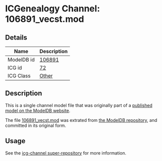 # ICGenealogy Channel: 106891\_vecst.mod

## Details

Name | Description
---- | -----------
ModelDB id | [106891](http://senselab.med.yale.edu/ModelDB/ShowModel.cshtml?model=106891)
ICG id | [72](http://icg.neurotheory.ox.ac.uk/channels/other/72)
ICG Class | [Other](http://icg.neurotheory.ox.ac.uk/channels/other)

## Description

This is a single channel model file that was originally part of a [published model on the ModelDB website](http://senselab.med.yale.edu/mModelDB/ShowModel.cshtml?model=106891).

The file [106891\_vecst.mod](106891_vecst.mod) was extrated from [the ModelDB repository](http://senselab.med.yale.edu/ModelDB/ShowModel.cshtml?model=106891), and committed in its original form.

## Usage

See the [icg-channel super-repository](https://github.com/icgenealogy/icg-channels) for more information.